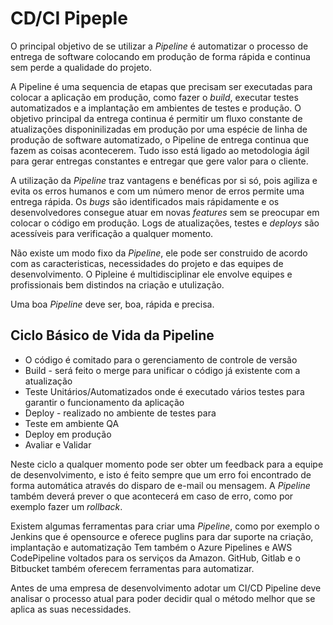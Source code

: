 # CD/CI Pipeple

O principal objetivo de se utilizar a *Pipeline* é automatizar o processo de entrega de software colocando em produção de forma rápida e continua sem perde a qualidade do projeto.

A Pipeline é uma sequencia de etapas que precisam ser executadas para colocar a aplicação em produção, como fazer o *build*, executar testes automatizados e a implantação em ambientes de testes e produção.
O objetivo principal da entrega continua é permitir um fluxo constante de atualizações disponinilizadas em produção por uma espécie de linha de produção de software automatizado, o Pipeline de entrega continua que fazem as coisas acontecerem. Tudo isso está ligado ao metodologia ágil para gerar entregas constantes e entregar que gere valor para o cliente. 

A utilização da *Pipeline* traz vantagens e benéficas por si só, pois agiliza e evita os erros humanos e com um número menor de erros permite uma entrega rápida.
Os *bugs* são identificados mais rápidamente e os desenvolvedores consegue atuar em novas *features* sem se preocupar em colocar o código em produção. Logs de atualizações, testes e *deploys* são acessíveis para verificação a qualquer momento.

Não existe um modo fixo da *Pipeline*, ele pode ser construido de acordo com as caracteristicas, necessidades do projeto e das equipes de desenvolvimento. O Pipleine é multidisciplinar ele envolve equipes e profissionais bem distindos na criação e utulização.

Uma boa *Pipeline* deve ser, boa, rápida e precisa.

## Ciclo Básico de Vida da Pipeline

* O código é comitado para o gerenciamento de controle de versão
* Build - será feito o merge para unificar o código já existente com a atualização
* Teste Unitários/Automatizados onde é executado vários testes para garantir o funcionamento da aplicação
* Deploy - realizado no ambiente de testes para
* Teste em ambiente QA
* Deploy em produção
* Avaliar e Validar

Neste ciclo a qualquer momento pode ser obter um feedback para a equipe de desenvolvimento, e isto é feito sempre que um erro foi encontrado de forma automática através do disparo de e-mail ou mensagem.
A *Pipeline* também deverá prever o que acontecerá em caso de erro, como por exemplo fazer um *rollback*.

Existem algumas ferramentas para criar uma *Pipeline*, como por exemplo o Jenkins que é opensource e oferece puglins para dar suporte na criação, implantação e automatização
Tem também o Azure Pipelines e AWS CodePipeline voltados para os serviços da Amazon.
GitHub, Gitlab e o Bitbucket também oferecem ferramentas para automatizar.

Antes de uma empresa de desenvolvimento adotar um CI/CD Pipeline deve analisar o processo atual para poder decidir qual o método melhor que se aplica as suas necessidades.

